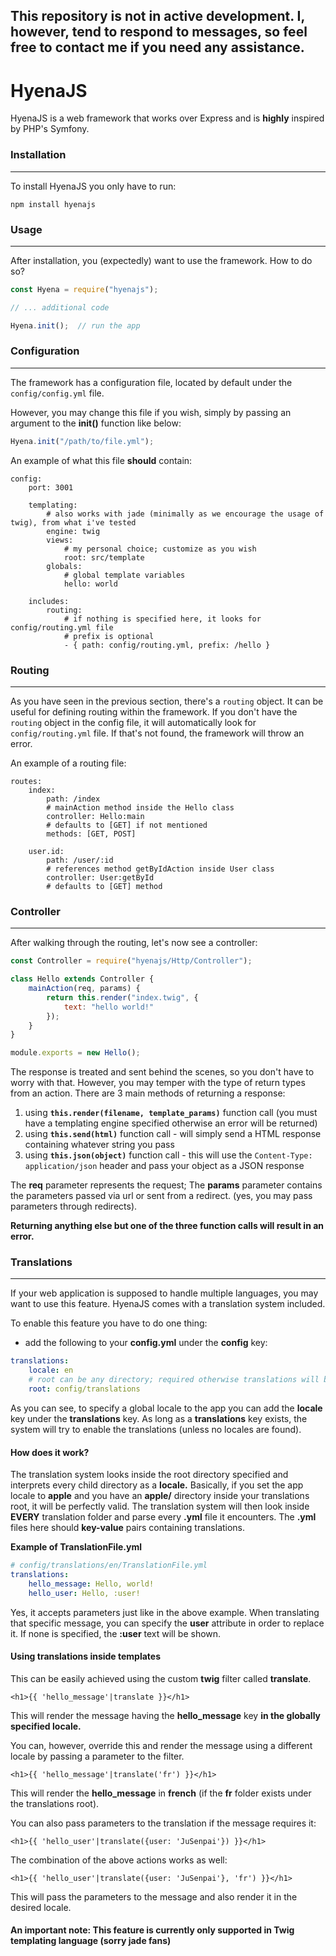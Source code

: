 This repository is not in active development. I, however, tend to respond to messages, so feel free to contact me if you need any assistance.
---

# HyenaJS
HyenaJS is a web framework that works over Express and is **highly** inspired by PHP's Symfony.

### Installation
---
To install HyenaJS you only have to run:
```
npm install hyenajs
```

### Usage
---
After installation, you (expectedly) want to use the framework. How to do so?
```javascript
const Hyena = require("hyenajs");

// ... additional code 

Hyena.init();  // run the app
```


### Configuration
---
The framework has a configuration file, located by default under the `config/config.yml` file.

However, you may change this file if you wish, simply by passing an argument to the **init()** function like below:

```javascript
Hyena.init("/path/to/file.yml");
```

An example of what this file **should** contain:
```
config:
    port: 3001

    templating:
        # also works with jade (minimally as we encourage the usage of twig), from what i've tested
        engine: twig 		
        views:
            # my personal choice; customize as you wish
            root: src/template	
        globals:
            # global template variables
            hello: world	

    includes:
        routing: 
            # if nothing is specified here, it looks for config/routing.yml file
            # prefix is optional
            - { path: config/routing.yml, prefix: /hello }	
```

### Routing
---
As you have seen in the previous section, there's a `routing` object. It can be useful for defining routing within the framework. If you don't have the `routing` object in the config file, it will automatically look for `config/routing.yml` file. If that's not found, the framework will throw an error.

An example of a routing file:

```
routes:
    index:
        path: /index
        # mainAction method inside the Hello class
        controller: Hello:main
        # defaults to [GET] if not mentioned
        methods: [GET, POST]	
	
	user.id:
		path: /user/:id
		# references method getByIdAction inside User class
		controller: User:getById
		# defaults to [GET] method
```


### Controller
---
After walking through the routing, let's now see a controller:

```javascript
const Controller = require("hyenajs/Http/Controller");

class Hello extends Controller {
    mainAction(req, params) {
        return this.render("index.twig", {
            text: "hello world!"
        });
    }
}

module.exports = new Hello();
```

The response is treated and sent behind the scenes, so you don't have to worry with that. However, you may temper with the type of return types from an action. There are 3 main methods of returning a response:

1. using **`this.render(filename, template_params)`** function call (you must have a templating engine specified otherwise an error will be returned)
2. using **`this.send(html)`** function call - will simply send a HTML response containing whatever string you pass
3. using **`this.json(object)`** function call - this will use the `Content-Type: application/json` header and pass your object as a JSON response

The **req** parameter represents the request;
The **params** parameter contains the parameters passed via url or sent from a redirect. (yes, you may pass parameters through redirects).

**Returning anything else but one of the three function calls will result in an error.**


### Translations
---

If your web application is supposed to handle multiple languages, you may want to use this feature. HyenaJS comes with a translation system included.

To enable this feature you have to do one thing:
* add the following to your **config.yml** under the **config** key:
	
```yaml
translations:
	locale: en
	# root can be any directory; required otherwise translations will be disabled
	root: config/translations
```

As you can see, to specify a global locale to the app you can add the **locale** key under the **translations** key.
As long as a **translations** key exists, the system will try to enable the translations (unless no locales are found).

#### How does it work?
The translation system looks inside the root directory specified and interprets every child directory as a **locale.** Basically, if you set the app locale to **apple** and you have an **apple/** directory inside your translations root, it will be perfectly valid.
The translation system will then look inside **EVERY** translation folder and parse every **.yml** file it encounters. The **.yml** files here should **key-value** pairs containing translations.

**Example of TranslationFile.yml**

```yaml
# config/translations/en/TranslationFile.yml
translations:
	hello_message: Hello, world!
	hello_user: Hello, :user!
```

Yes, it accepts parameters just like in the above example. When translating that specific message, you can specify the **user** attribute in order to replace it. If none is specified, the **:user** text will be shown.

#### Using translations inside templates
This can be easily achieved using the custom **twig** filter called **translate**.

```twig
<h1>{{ 'hello_message'|translate }}</h1>
```

This will render the message having the **hello_message** key **in the globally specified locale.**

You can, however, override this and render the message using a different locale by passing a parameter to the filter.
```twig
<h1>{{ 'hello_message'|translate('fr') }}</h1>
```

This will render the **hello_message** in **french** (if the **fr** folder exists under the translations root).

You can also pass parameters to the translation if the message requires it:

```twig
<h1>{{ 'hello_user'|translate({user: 'JuSenpai'}) }}</h1>
```

The combination of the above actions works as well:
```twig
<h1>{{ 'hello_user'|translate({user: 'JuSenpai'}, 'fr') }}</h1>
```

This will pass the parameters to the message and also render it in the desired locale.

#### An important note: This feature is currently only supported in Twig templating language (sorry jade fans)















